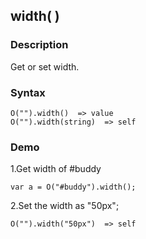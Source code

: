 ## width( )

### Description

Get or set width.

### Syntax
	O("").width()  => value
	O("").width(string)  => self

### Demo

1.Get width of #buddy

	var a = O("#buddy").width();

2.Set the width as "50px";

	O("").width("50px")  => self